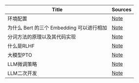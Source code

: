 <!--
 * @Author: qinhsiu
 * @Email: qinhsiu@gmail.com
-->

| Title| Sources |
| -------| ----- | 
|环境配置|[Note](https://mp.weixin.qq.com/s/dqaRCR-L_bVG7XPGTzXeRw)|
| 为什么 Bert 的三个 Embedding 可以进行相加| [Note](https://mp.weixin.qq.com/s/7btjjlicRkIUgg8yGrqdTw) |
|分词方法的原理以及其代码实现|[Note](https://mp.weixin.qq.com/s/sw_nEgpCQ8gC36HDn8SXhA)|
|什么是RLHF|[Note](https://mp.weixin.qq.com/s/Aw-WA0FZU8N-lFiyMBZwdA)|
|大模型PTO|[Note](https://mp.weixin.qq.com/s/1yVK5SuVzZBqzrZUhosLSg)|
|LLM微调策略|[Note](https://mp.weixin.qq.com/s/JH3Qk-c-HOe0k4UMuExAIg)|
|LLM二次开发|[Note](https://mp.weixin.qq.com/s/3dr7TnPHXTn4feES14He9g)|
